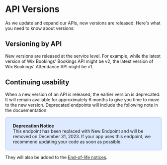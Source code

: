 # API Versions

As we update and expand our APIs, new versions are released. Here's what you need to know about versions:

## Versioning by API

New versions are released at the service level. 
For example, while the latest version of Wix Bookings' Bookings API might be v2, the latest version of Wix Bookings' Attendance API might be v1.

## Continuing usability
When a new version of an API is released, the earlier version is deprecated. It will remain available for approximately 6 months to give you time to move to the new version.
Deprecated endpoints will include the following note in the docuementation:

<div style="background-color: #DDEAFF; padding: 18px 24px; border-radius: 6px; border: 1px solid #ABCAFE; box-sizing: border-box; display: inline-block">
    <b>Deprecation Notice</b>
    <br/>
    <span>This endpoint has been replaced with New Endpoint and will be removed on December 31, 2023. If your app uses this endpoint, we recommend updating your code as soon as possible.</span>
</div>

They will also be added to the [End-of-life notices](https://dev.wix.com/docs/rest/articles/what-s-new/end-of-life-notices).
